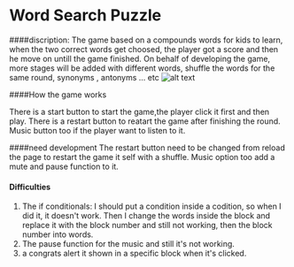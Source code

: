 # Word Search Puzzle

####discription:
The game based on a compounds words for kids to learn, when the two correct words get choosed, the player got a score and then he move on untill the game finished. 
On behalf of developing the game, more stages will be added with different words, shuffle the words for the same round, synonyms , antonyms ... etc
![alt text](http://Project-1/Project-1/images/picofProj.JPG)



####How the game works

 There is a start button to start the game,the player click it first and then play. There is a restart button to reatart the game after finishing the round. Music button too if the player want to listen to it. 

####need development
 The restart button need to be changed from reload the page to restart the game it self with a shuffle. Music option too add a mute and pause function to it.

#### Difficulties 
1. The if conditionals: I should put a condition inside a codition, so when I did it, it doesn't work. Then I change the words inside the block and replace it with the block number and still not working, then the block number into words. 
2. The pause function for the music and still it's not working.
3. a congrats alert it shown in a specific block when it's clicked.




